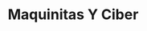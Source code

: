 ---
title: "Maquinitas Y Ciber"
url: /toluca-calixtlahuaca/maquinitas-y-ciber/
shop: videojuegos
---